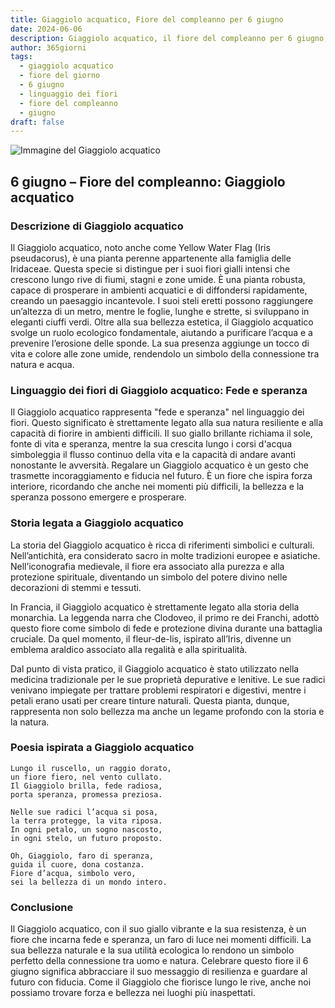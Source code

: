 ```yaml
---
title: Giaggiolo acquatico, Fiore del compleanno per 6 giugno
date: 2024-06-06
description: Giaggiolo acquatico, il fiore del compleanno per 6 giugno, è il simbolo di Fede e speranza. Scopri il suo significato unico, le storie affascinanti e la poesia che celebra la sua bellezza.
author: 365giorni
tags:
  - giaggiolo acquatico
  - fiore del giorno
  - 6 giugno
  - linguaggio dei fiori
  - fiore del compleanno
  - giugno
draft: false
---
```


![Immagine del Giaggiolo acquatico](https://cdn.pixabay.com/photo/2022/02/21/14/31/iris-7026891_1280.jpg)


## 6 giugno – Fiore del compleanno: Giaggiolo acquatico

### Descrizione di Giaggiolo acquatico

Il Giaggiolo acquatico, noto anche come Yellow Water Flag (Iris pseudacorus), è una pianta perenne appartenente alla famiglia delle Iridaceae. Questa specie si distingue per i suoi fiori gialli intensi che crescono lungo rive di fiumi, stagni e zone umide. È una pianta robusta, capace di prosperare in ambienti acquatici e di diffondersi rapidamente, creando un paesaggio incantevole. I suoi steli eretti possono raggiungere un’altezza di un metro, mentre le foglie, lunghe e strette, si sviluppano in eleganti ciuffi verdi. Oltre alla sua bellezza estetica, il Giaggiolo acquatico svolge un ruolo ecologico fondamentale, aiutando a purificare l’acqua e a prevenire l’erosione delle sponde. La sua presenza aggiunge un tocco di vita e colore alle zone umide, rendendolo un simbolo della connessione tra natura e acqua.

### Linguaggio dei fiori di Giaggiolo acquatico: Fede e speranza

Il Giaggiolo acquatico rappresenta "fede e speranza" nel linguaggio dei fiori. Questo significato è strettamente legato alla sua natura resiliente e alla capacità di fiorire in ambienti difficili. Il suo giallo brillante richiama il sole, fonte di vita e speranza, mentre la sua crescita lungo i corsi d'acqua simboleggia il flusso continuo della vita e la capacità di andare avanti nonostante le avversità. Regalare un Giaggiolo acquatico è un gesto che trasmette incoraggiamento e fiducia nel futuro. È un fiore che ispira forza interiore, ricordando che anche nei momenti più difficili, la bellezza e la speranza possono emergere e prosperare.

### Storia legata a Giaggiolo acquatico

La storia del Giaggiolo acquatico è ricca di riferimenti simbolici e culturali. Nell’antichità, era considerato sacro in molte tradizioni europee e asiatiche. Nell’iconografia medievale, il fiore era associato alla purezza e alla protezione spirituale, diventando un simbolo del potere divino nelle decorazioni di stemmi e tessuti.

In Francia, il Giaggiolo acquatico è strettamente legato alla storia della monarchia. La leggenda narra che Clodoveo, il primo re dei Franchi, adottò questo fiore come simbolo di fede e protezione divina durante una battaglia cruciale. Da quel momento, il fleur-de-lis, ispirato all’Iris, divenne un emblema araldico associato alla regalità e alla spiritualità.

Dal punto di vista pratico, il Giaggiolo acquatico è stato utilizzato nella medicina tradizionale per le sue proprietà depurative e lenitive. Le sue radici venivano impiegate per trattare problemi respiratori e digestivi, mentre i petali erano usati per creare tinture naturali. Questa pianta, dunque, rappresenta non solo bellezza ma anche un legame profondo con la storia e la natura.

### Poesia ispirata a Giaggiolo acquatico

```
Lungo il ruscello, un raggio dorato,  
un fiore fiero, nel vento cullato.  
Il Giaggiolo brilla, fede radiosa,  
porta speranza, promessa preziosa.  

Nelle sue radici l’acqua si posa,  
la terra protegge, la vita riposa.  
In ogni petalo, un sogno nascosto,  
in ogni stelo, un futuro proposto.  

Oh, Giaggiolo, faro di speranza,  
guida il cuore, dona costanza.  
Fiore d’acqua, simbolo vero,  
sei la bellezza di un mondo intero.  
```

### Conclusione

Il Giaggiolo acquatico, con il suo giallo vibrante e la sua resistenza, è un fiore che incarna fede e speranza, un faro di luce nei momenti difficili. La sua bellezza naturale e la sua utilità ecologica lo rendono un simbolo perfetto della connessione tra uomo e natura. Celebrare questo fiore il 6 giugno significa abbracciare il suo messaggio di resilienza e guardare al futuro con fiducia. Come il Giaggiolo che fiorisce lungo le rive, anche noi possiamo trovare forza e bellezza nei luoghi più inaspettati.